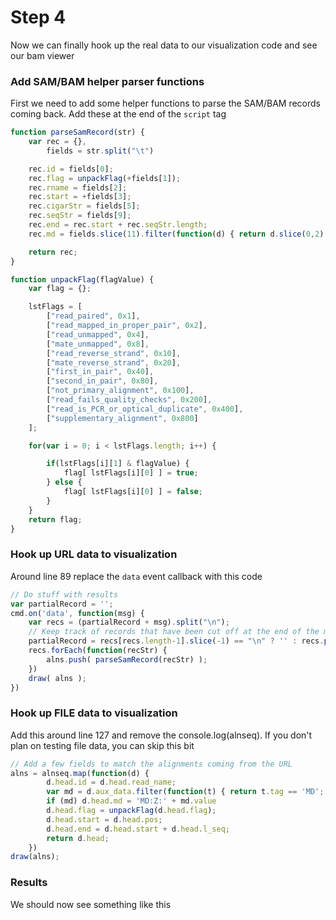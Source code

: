 # Step 4
Now we can finally hook up the real data to our visualization code and see our bam viewer

### Add SAM/BAM helper parser functions
First we need to add some helper functions to parse the SAM/BAM records coming back. Add these at the end of the ```script``` tag
```JavaScript
function parseSamRecord(str) {
    var rec = {},
        fields = str.split("\t")

    rec.id = fields[0];
    rec.flag = unpackFlag(+fields[1]);
    rec.rname = fields[2];
    rec.start = +fields[3];
    rec.cigarStr = fields[5];
    rec.seqStr = fields[9];
    rec.end = rec.start + rec.seqStr.length;
    rec.md = fields.slice(11).filter(function(d) { return d.slice(0,2) == 'MD' })[0];

    return rec;
}

function unpackFlag(flagValue) {
    var flag = {};

    lstFlags = [
        ["read_paired", 0x1],
        ["read_mapped_in_proper_pair", 0x2],
        ["read_unmapped", 0x4],
        ["mate_unmapped", 0x8],
        ["read_reverse_strand", 0x10],
        ["mate_reverse_strand", 0x20],
        ["first_in_pair", 0x40],
        ["second_in_pair", 0x80],
        ["not_primary_alignment", 0x100],
        ["read_fails_quality_checks", 0x200],
        ["read_is_PCR_or_optical_duplicate", 0x400],
        ["supplementary_alignment", 0x800]
    ];

    for(var i = 0; i < lstFlags.length; i++) {

        if(lstFlags[i][1] & flagValue) {
            flag[ lstFlags[i][0] ] = true;
        } else {
            flag[ lstFlags[i][0] ] = false;
        }
    }
    return flag;
}
```

### Hook up URL data to visualization
Around line 89 replace the ```data``` event callback with this code
```JavaScript
// Do stuff with results
var partialRecord = '';
cmd.on('data', function(msg) {
    var recs = (partialRecord + msg).split("\n");
	// Keep track of records that have been cut off at the end of the message
    partialRecord = recs[recs.length-1].slice(-1) == "\n" ? '' : recs.pop()
	recs.forEach(function(recStr) {
        alns.push( parseSamRecord(recStr) );
	})
	draw( alns );
})
```

### Hook up FILE data to visualization
Add this around line 127 and remove the console.log(alnseq). If you don't plan on testing file data, you can skip this bit
```JavaScript
// Add a few fields to match the alignments coming from the URL
alns = alnseq.map(function(d) {
		d.head.id = d.head.read_name;
		var md = d.aux_data.filter(function(t) { return t.tag == 'MD'; })[0];
		if (md) d.head.md = 'MD:Z:' + md.value
		d.head.flag = unpackFlag(d.head.flag);
		d.head.start = d.head.pos;
		d.head.end = d.head.start + d.head.l_seq;
		return d.head;
	})
draw(alns);
```

### Results
We should now see something like this

